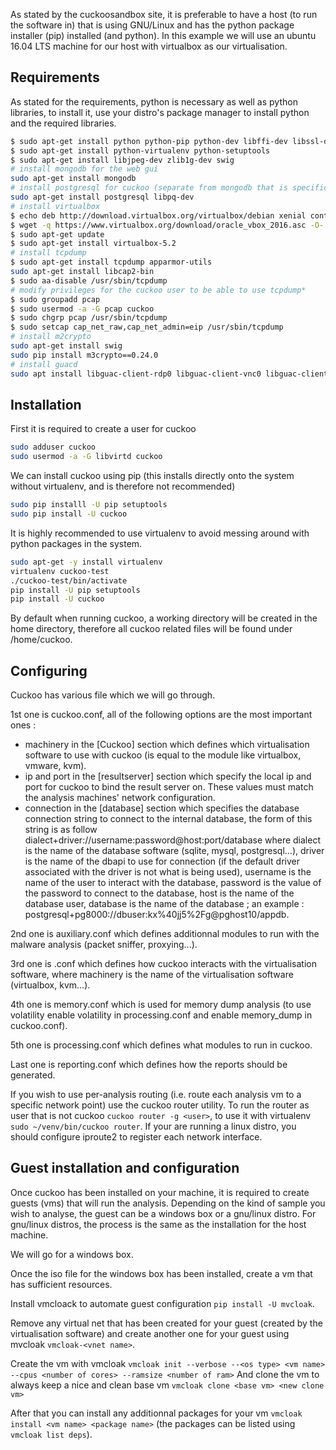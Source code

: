 As stated by the cuckoosandbox site, it is preferable to have a host (to run the software in) that is using GNU/Linux and has the python package installer (pip) installed (and python).
In this example we will use an ubuntu 16.04 LTS machine for our host with virtualbox as our virtualisation.
## Requirements
As stated for the requirements, python is necessary as well as python libraries, to install it, use your distro's package manager to install python and the required libraries.
```bash
$ sudo apt-get install python python-pip python-dev libffi-dev libssl-dev
$ sudo apt-get install python-virtualenv python-setuptools
$ sudo apt-get install libjpeg-dev zlib1g-dev swig
# install mongodb for the web gui
sudo apt-get install mongodb
# install postgresql for cuckoo (separate from mongodb that is specific to the web gui)
sudo apt-get install postgresql libpq-dev
# install virtualbox
$ echo deb http://download.virtualbox.org/virtualbox/debian xenial contrib | sudo tee -a /etc/apt/sources.list.d/virtualbox.list
$ wget -q https://www.virtualbox.org/download/oracle_vbox_2016.asc -O- | sudo apt-key add -
$ sudo apt-get update
$ sudo apt-get install virtualbox-5.2
# install tcpdump
$ sudo apt-get install tcpdump apparmor-utils
sudo apt-get install libcap2-bin
$ sudo aa-disable /usr/sbin/tcpdump
# modify privileges for the cuckoo user to be able to use tcpdump*
$ sudo groupadd pcap
$ sudo usermod -a -G pcap cuckoo
$ sudo chgrp pcap /usr/sbin/tcpdump
$ sudo setcap cap_net_raw,cap_net_admin=eip /usr/sbin/tcpdump
# install m2crypto
sudo apt-get install swig
sudo pip install m3crypto==0.24.0
# install guacd
sudo apt install libguac-client-rdp0 libguac-client-vnc0 libguac-client-ssh0 guacd
```

## Installation
First it is required to create a user for cuckoo
```bash
sudo adduser cuckoo
sudo usermod -a -G libvirtd cuckoo
```

We can install cuckoo using pip (this installs directly onto the system without virtualenv, and is therefore not recommended)
```bash
sudo pip installl -U pip setuptools
sudo pip install -U cuckoo
```

It is highly recommended to use virtualenv to avoid messing around with python packages in the system.
```bash
sudo apt-get -y install virtualenv
virtualenv cuckoo-test
./cuckoo-test/bin/activate
pip install -U pip setuptools
pip install -U cuckoo
```

By default when running cuckoo, a working directory will be created in the home directory, therefore all cuckoo related files will be found under /home/cuckoo.

## Configuring
Cuckoo has various file which we will go through.

1st one is cuckoo.conf, all of the following options are the most important ones : 
- machinery in the [Cuckoo] section which defines which virtualisation software to use with cuckoo (is equal to the module like virtualbox, vmware, kvm).
- ip and port in the [resultserver] section which specify the local ip and port for cuckoo to bind the result server on. These values must match the analysis machines' network configuration.
- connection in the [database] section which specifies the database connection string to connect to the internal database, the form of this string is as follow dialect+driver://username:password@host:port/database where dialect is the name of the database software (sqlite, mysql, postgresql...), driver is the name of the dbapi to use for connection (if the default driver associated with the driver is not what is being used), username is the name of the user to interact with the database, password is the value of the password to connect to the database, host is the name of the database user, database is the name of the database ; an example : postgresql+pg8000://dbuser:kx%40jj5%2Fg@pghost10/appdb.

2nd one is auxiliary.conf which defines additionnal modules to run with the malware analysis (packet sniffer, proxying...).

3rd one is <machinery>.conf which defines how cuckoo interacts with the virtualisation software, where machinery is the name of the virtualisation software (virtualbox, kvm...).

4th one is memory.conf which is used for memory dump analysis (to use volatility enable volatility in processing.conf and enable memory_dump in cuckoo.conf).

5th one is processing.conf which defines what modules to run in cuckoo.

Last one is reporting.conf which defines how the reports should be generated.

If you wish to use per-analysis routing (i.e. route each analysis vm to a specific network point) use the cuckoo router utility. To run the router as user that is not cuckoo ```cuckoo router -g <user>```, to use it with virtualenv ```sudo ~/venv/bin/cuckoo router```. If your are running a linux distro, you should configure iproute2 to register each network interface.

## Guest installation and configuration
Once cuckoo has been installed on your machine, it is required to create guests (vms) that will run the analysis. Depending on the kind of sample you wish to analyse, the guest can be a windows box or a gnu/linux distro. For gnu/linux distros, the process is the same as the installation for the host machine.

We will go for a windows box.

Once the iso file for the windows box has been installed, create a vm that has sufficient resources.

Install vmcloack to automate guest configuration ```pip install -U mvcloak```.

Remove any virtual net that has been created for your guest (created by the virtualisation software) and create another one for your guest using mvcloak ```vmcloak-<vnet name>```.

Create the vm with vmcloak ```vmcloak init --verbose --<os type> <vm name> --cpus <number of cores> --ramsize <number of ram>```
And clone the vm to always keep a nice and clean base vm ```vmcloak clone <base vm> <new clone vm>```

After that you can install any additionnal packages for your vm ```vmcloak install <vm name> <package name>``` (the packages can be listed using ```vmcloak list deps```).
